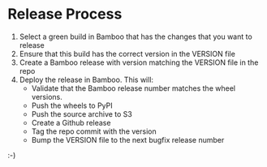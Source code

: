 # Release Process

1. Select a green build in Bamboo that has the changes that you want to release
2. Ensure that this build has the correct version in the VERSION file
3. Create a Bamboo release with version matching the VERSION file in the repo
4. Deploy the release in Bamboo. This will:
    - Validate that the Bamboo release number matches the wheel versions.
    - Push the wheels to PyPI
    - Push the source archive to S3
    - Create a Github release
    - Tag the repo commit with the version
    - Bump the VERSION file to the next bugfix release number

:-) 
